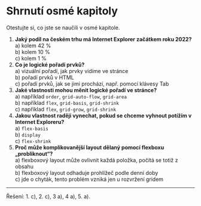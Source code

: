 <div class="colored-box pbb-a" markdown="1">

# Shrnutí osmé kapitoly

Otestujte si, co jste se naučili v osmé kapitole.

1. **Jaký podíl na českém trhu má Internet Explorer začátkem roku 2022?**  
a) kolem 42 %  
b) kolem 10 %  
c) kolem 1 %
1. **Co je logické pořadí prvků?**  
a) vizuální pořadí, jak prvky vidíme ve stránce  
b) pořadí prvků v HTML  
c) pořadí prvků, jak se jimi prochází, např. pomocí klávesy Tab  
1. **Jaké vlastnosti mohou měnit logické pořadí ve stránce?**  
a) například `order`, `grid-auto-flow`, `grid-area`  
b) například `flex`, `grid-basis`, `grid-shrink`  
c) například `flex`, `grid-grow`, `grid-shrink`
1. **Jakou vlastnost raději vynechat, pokud se chceme vyhnout potížím v Internet Exploreru?**  
a) `flex-basis`  
b) `display`  
c) `flex-shrink`
1. **Proč může komplikovanější layout dělaný pomocí flexboxu „probliknout“?**  
a) flexboxový layout může ovlivnit každá položka, počítá se totiž z obsahu  
b) flexboxový layout odhaduje prohlížeč podle denní doby  
c) jde o chyták, tento problém vzniká jen u rozvržení gridem

---

Řešení: 1. c), 2. c), 3 a), 4 a), 5. a).

</div>
